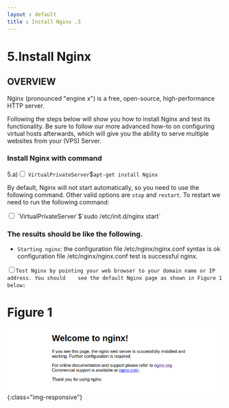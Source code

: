 ```yaml
---
layout : default
title : Install Nginx .5
---
```


# 5.Install Nginx

<h2>OVERVIEW</h2>

Nginx (pronounced "engine x") is a free, open-source, high-performance HTTP server.

Following the steps below will show you how to install Nginx and test its functionality. Be sure to follow our more advanced how-to on configuring virtual hosts afterwards, which will give you the ability to serve multiple websites from your (VPS) Server.

<h3>Install Nginx with command</h3>

5.a)<input type="checkbox" class="sidebar-checkbox" id="sidebar-checkbox">
`VirtualPrivateServer`$`apt-get install Nginx`

By default, Nginx will not start automatically, so you need to use the following command. Other valid options are `stop` and `restart`.
 To restart we need to run the following command:

 <input type="checkbox" class="sidebar-checkbox" id="sidebar-checkbox">
`VirtualPrivateServer`$`sudo /etc/init.d/nginx start`

<h3>The results should be like the following.</h3>

* `Starting nginx`:
 the configuration file /etc/nginx/nginx.conf syntax is ok
configuration file /etc/nginx/nginx.conf test is successful nginx.

<input type="checkbox" class="sidebar-checkbox" id="sidebar-checkbox">`Test Nginx by pointing your web browser to your domain name or IP address. You should    see the default Nginx page as shown in Figure 1 below: `

# Figure 1
![image-title-here](/img/posts_Schematics/Checkifnginxisinstalled.png){:class="img-responsive"}
